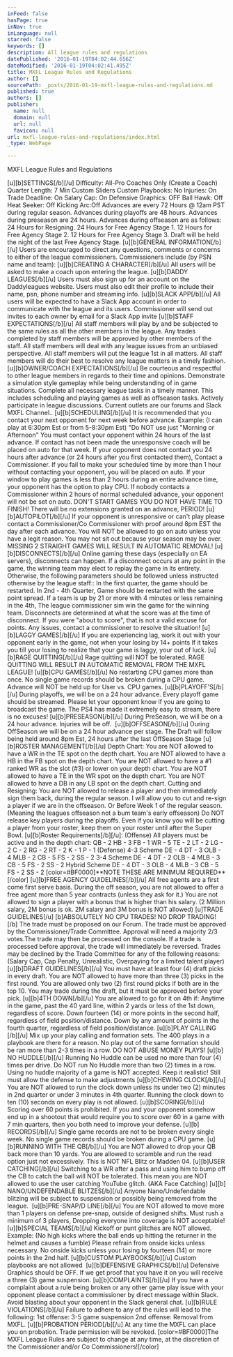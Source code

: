 ```yaml
---
inFeed: false
hasPage: true
inNav: true
inLanguage: null
starred: false
keywords: []
description: All league rules and regulations
datePublished: '2016-01-19T04:02:44.656Z'
dateModified: '2016-01-19T04:02:41.495Z'
title: MXFL League Rules and Regulations
author: []
sourcePath: _posts/2016-01-19-mxfl-league-rules-and-regulations.md
published: true
authors: []
publisher:
  name: null
  domain: null
  url: null
  favicon: null
url: mxfl-league-rules-and-regulations/index.html
_type: WebPage

---
```

MXFL League Rules and Regulations

\[u\]\[b\]SETTINGS\[/b\]\[/u\]
Difficulty: All-Pro
Coaches Only (Create a Coach)
Quarter Length: 7 Min
​Custom Sliders
Custom Playbooks: No
Injuries: On
Trade Deadline: On
Salary Cap: On
​Defensive Graphics: OFF 
Ball Hawk: Off
Heat Seeker: Off
Kicking Arc:Off
Advances are every 72 Hours @ 12am PST during regular season. 
Advances during playoffs are 48 hours. 
Advances during preseason are 24 hours. 
Advances during offseason are as follows:
24 Hours for Resigning.
24 Hours for Free Agency Stage 1\.
12 Hours for Free Agency Stage 2\.
12 Hours for Free Agency Stage 3\.
Draft will be held the night of the last Free Agency Stage.
\[u\]​​​​​​\[b\]GENERAL INFORMATION\[/b\]\[/u\]
Users are encouraged to direct any questions, comments or concerns to either of the league commissioners. 
Commissioners include (by PSN name and team): 
\[u\]\[b\]CREATING A CHARACTER\[/b\]\[/u\]
All users will be asked to make a coach upon entering the league. 
\[u\]\[b\]DADDY LEAGUES\[/b\]\[/u\]
Users must also sign up for an account on the Daddyleagues website. 
Users must also edit their profile to include their name, psn, phone number and streaming info.
\[u\]\[b\]SLACK APP\[/b\]\[/u\]
All users will be expected to have a Slack App account in order to communicate with the league and its users. 
Commissioner will send out invites to each owner by email for a Slack App invite
\[u\]\[b\]STAFF EXPECTATIONS\[/b\]\[/u\]
All staff members will play by and be subjected to the same rules as all the other members in the league. 
Any trades completed by staff members will be approved by other members of the staff. 
All staff members will deal with any league issues from an unbiased perspective. 
All staff members will put the league 1st in all matters. 
All staff members will do their best to resolve any league matters in a timely fashion.
\[u\]\[b\]OWNER/COACH EXPECTATIONS\[/b\]\[/u\]
Be courteous and respectful to other league members in regards to their time and opinions. 
Demonstrate a simulation style gameplay while being understanding of in game situations. 
Complete all necessary league tasks in a timely manner. This includes scheduling and playing games as well as offseason tasks. 
Actively participate in league discussions. Current outlets are our forums and Slack MXFL Channel..
\[u\]\[b\]SCHEDULING\[/b\]\[/u\]
It is recommended that you contact your next opponent for next week before advance. 
Example: (I can play at 6:30pm Est or from 5-8:30pm Est) 
"Do NOT use just "Morning or Afternoon" 
You must contact your opponent within 24 hours of the last advance. If contact has not been made the unresponsive coach will be placed on auto for that week. 
If your opponent does not contact you 24 hours after advance (or 24 hours after you first contacted them), Contact a Commissioner. 
If you fail to make your scheduled time by more than 1 hour without contacting your opponent, you will be placed on auto.
If your window to play games is less than 2 hours during an entire advance time, your opponent has the option to play CPU. 
If nobody contacts a Commissioner within 2 hours of normal scheduled advance, your opponent will not be set on auto. 
DON'T START GAMES YOU DO NOT HAVE TIME TO FINISH!​ 
There will be no extensions granted on an advance, PERIOD!
\[u\]\[b\]AUTOPILOT\[/b\]\[/u\]
If your opponent is unresponsive or can't play please contact a Commissioner/Co Commissioner with proof around 8pm EST the day after each advance. 
​You will NOT be allowed to go on auto unless you have a legit reason. You may not sit out because your season may be over. 
MISSING 2 STRAIGHT GAMES WILL RESULT IN AUTOMATIC REMOVAL!
\[u\]\[b\]DISCONNECTS\[/b\]\[/u\]
Online gaming these days (especially on EA servers), disconnects can happen. 
If a disconnect occurs at any point in the game, the winning team may elect to replay the game in its entirety. Otherwise, the following parameters should be followed unless instructed otherwise by the league staff:: 
In the first quarter, the game should be restarted. 
In 2nd - 4th Quarter, Game should be restarted with the same point spread. 
​If a team is up by 21 or more with 4 minutes or less remaining in the 4th, The league commissioner sim win the game for the winning team. 
Disconnects are determined at what the score was at the time of disconnect. If you were "about to score", that is not a valid excuse for points. 
Any issues, contact a commissioner​ to resolve the situation! 
\[u\]\[b\]LAGGY GAMES\[/b\]\[/u\]
If you are experiencing lag, work it out with your opponent early in the game, not when your losing by 14+ points 
If it takes you till your losing to realize that your game is laggy, your out of luck.
\[u\]​\[b\]RAGE QUITTING\[/b\]\[/u\]
Rage quitting will NOT be tolerated. 
RAGE QUITTING WILL RESULT IN AUTOMATIC REMOVAL FROM THE MXFL LEAGUE!
\[u\]​\[b\]CPU GAMES\[/b\]​\[/u\]
​No restarting CPU games more than once. 
No single game records should be broken during a CPU game. 
Advance will NOT be held up for User vs. CPU games.
\[u\]\[b\]​​​PLAYOFF'S\[/b\]\[/u\]
During playoffs, we will be on a 24 hour advance. Every playoff game should be streamed. Please let your opponent know if you are going to broadcast the game. 
The PS4 has made it extremely easy to stream, there is no excuses!
\[u\]\[b\]​​​PRESEASON\[/b\]\[/u\]
During PreSeason, we will be on a 24 hour advance. 
Injuries will be off.
​
​​​\[u\]\[b\]OFFSEASON\[/b\]\[/u\]
During OffSeason we will be on a 24 hour advance per stage. 
The Draft will follow being held around 8pm Est, 24 hours after the last OffSeason Stage
\[u\]​​​\[b\]ROSTER MANAGEMENT\[/b\]\[/u\]
Depth Chart: 
You are NOT allowed to have a WR in the TE spot on the depth chart. 
You are NOT allowed to have a HB in the FB spot on the depth chart. 
You are NOT allowed to have a \#1 ranked WR as the slot (\#3) or lower on your depth chart. 
You are NOT allowed to have a TE in the WR spot on the depth chart. 
You are NOT allowed to have a DB in any LB spot on the depth chart. 
Cutting and Resigning: 
You are NOT allowed to release a player and then immediately sign them back, during the regular season. 
I will allow you to cut and re-sign a player if we are in the offseason. Or Before Week 1 of the regular season. 
(Meaning the leagues offseason not a bum team's early offseason)
Do NOT release key players during the playoffs. Even if you know you will be cutting a player from your roster, keep them on your roster until after the Super Bowl. 
\[u\]\[b\]Roster Requirements\[/b\]\[/u\]: 
(Offense) 
All players must be active and in the depth chart: 
QB - 2 
HB - 3 
FB - 1 
WR - 5 
TE - 2 
LT - 2 
LG - 2 
C - 2 
RG - 2 
​RT - 2 
​K - 1 
​P - 1 
(Defense) 
4-3 Scheme 
​DE - 4 
DT - 3 
OLB - 4 
MLB - 2 
CB - 5 
​FS - 2 
SS - 2 
3-4 Scheme 
DE - 4 
DT - 2 
​OLB - 4 
MLB - 3 
CB - 5 
​FS - 2 
SS - 2 
Hybrid Scheme 
DE - 4 
DT - 3 
​OLB - 4 
MLB - 3 
CB - 5 
​FS - 2 
SS - 2 
\[color=\#BF0000\]\*\*NOTE THESE ARE MINIMUM REQUIRED\*\*\[/color\]
\[u\]​​​\[b\]FREE AGENCY GUIDELINES\[/b\]\[/u\]
All free agents are a first come first serve basis. 
During the off season, you are not allowed to offer a free agent more than 5 year contracts (unless they ask for it.) 
You are not allowed to sign a player with a bonus that is higher than his salary. 
(2 Million salary, 2M bonus is ok. 2M salary and 3M bonus is NOT allowed)
\[u\]​​​TRADE GUIDELINES\[/u\]
\[b\]ABSOLUTELY NO CPU TRADES! 
NO DROP TRADING! \[/b\]
The trade must be proposed on our Forum. 
​The trade must be approved by the Commissioner/Trade Committee. 
Approval will need a majority 2/3 votes. 
​The trade may then be processed on the console. 
​If a trade is processed before approval, the trade will immediately be reversed. 
Trades may be declined by the Trade Committee for any of the following reasons: ​​​ 
(Salary Cap, Cap Penalty, Unrealistic, Overpaying for a limited talent player)
\[u\]\[b\]​​​DRAFT GUIDELINES\[/b\]\[/u\]
You must have at least four (4) draft picks in every draft. 
You are NOT allowed to have more than three (3) picks in the first round. 
You are allowed only two (2) first round picks if both are in the top 10\. 
You may trade during the draft, but it must be approved before your pick.
\[u\]\[b\]4TH DOWN\[/b\]\[/u\]
You are allowed to go for it on 4th if: 
​Anytime in the game, past the 40 yard line, within 2 yards or less of the 1st down, regardless of score.
Down fourteen (14) or more points in the second half, regardless of field position/distance.
Down by any amount of points in the fourth quarter, regardless of field position/distance.
\[u\]\[b\]​​​PLAY CALLING \[/b\]\[/u\]
Mix up your play calling and formation sets. The 400 plays in a playbook are there for a reason. 
No play out of the same formation should be ran more than 2-3 times in a row. 
DO NOT ABUSE MONEY PLAYS!
\[u\]\[b\]​​​NO HUDDLE\[/b\]\[/u\]
Running No Huddle can be used no more than four (4) times per drive. 
Do NOT run No Huddle more than two (2) times in a row. 
Using no huddle majority of a game is NOT accepted. Keep it realistic!
Still must allow the defense to make adjustments
\[u\]\[b\]​​​CHEWING CLOCK\[/b\]\[/u\]
You are NOT allowed to run the clock down unless its under two (2) minutes in 2nd quarter or under 3 minutes in 4th quarter. 
Running the clock down to ten (10) seconds on every play is not allowed.
\[u\]\[b\]​​​​SCORING\[/b\]\[/u\]
Scoring over 60 points is prohibited. 
If you and your opponent somehow end up in a shootout that would require you to score over 60 in a game with 7 min quarters, then you both need to improve your defense.
\[u\]\[b\]​​​RECORDS\[/b\]\[/u\]
Single game records are not to be broken every single week. 
No single game records should be broken during a CPU game.
​​​\[u\]\[b\]RUNNING WITH THE QB\[/b\]\[/u\]
You are NOT allowed to drop your QB back more than 10 yards. 
You are allowed to scramble and run the read option just not excessively. 
This is NOT NFL Blitz or Madden 04\.
​​​\[u\]\[b\]USER CATCHING\[/b\]\[/u\]
Switching to a WR after a pass and using him to bump off the CB to catch the ball will NOT be tolerated. 
This mean you are NOT allowed to use the user catching YouTube glitch. (AKA Face Catching)
\[u\]\[b\]​​​​​NANO/UNDEFENDABLE BLITZES\[/b\]\[/u\]
Anyone Nano/Undefendable blitzing will be subject to suspension or possibly being removed from the league.
​​​
\[u\]\[b\]PRE-SNAP/D LINE\[/b\]\[/u\]
You are NOT allowed to move more than 1 players on defense pre-snap, outside of designed shifts. 
Must rush a minimum of 3 players, Dropping everyone into coverage is NOT acceptable!
\[u\]\[b\]​​​SPECIAL TEAMS\[/b\]\[/u\]
Kickoff or punt glitches are NOT allowed. 
Example: (No high kicks where the ball ends up hitting the returner in the helmet and causes a fumble) 
Please refrain from onside kicks unless necessary. 
No onside kicks unless your losing by fourteen (14) or more points in the 2nd half.
\[u\]\[b\]​​​CUSTOM PLAYBOOKS\[/b\]\[/u\]
Custom playbooks are not allowed
​​​
\[u\]\[b\]DEFENSIVE GRAPHICS\[/b\]\[/u\]
Defensive Graphics should be OFF. 
If we get proof that you have it on you will receive a three (3) game suspension.
\[u\]\[b\]​​​​COMPLAINTS\[/b\]\[/u\]
If you have a complaint about a rule being broken or any other game play issue with your opponent please contact a commissioner by direct message within Slack.
Avoid blasting about your opponent in the Slack general chat.
\[u\]\[b\]​​​RULE VIOLATIONS\[/b\]\[/u\]
Failure to adhere to any of the rules will lead to the following: 
1st offense: ​​3-5 game suspension 
2nd offense: ​​Removal from MXFL.
\[u\]\[b\]PROBATION PERIOD\[/b\]\[/u\]
At any time the MXFL can place you on probation.
Trade permission will be revoked.
\[color=\#BF0000\]​The MXFL League Rules are subject to change at any time, at the discretion of the Commissioner and/or Co Commissioners!​\[/color\]